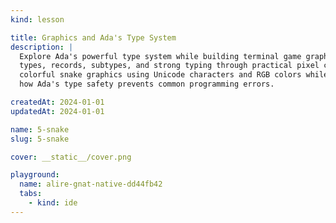 ```yaml
---
kind: lesson

title: Graphics and Ada's Type System
description: |
  Explore Ada's powerful type system while building terminal game graphics. Learn modular 
  types, records, subtypes, and strong typing through practical pixel creation. Build 
  colorful snake graphics using Unicode characters and RGB colors while understanding 
  how Ada's type safety prevents common programming errors.

createdAt: 2024-01-01
updatedAt: 2024-01-01

name: 5-snake
slug: 5-snake

cover: __static__/cover.png

playground:
  name: alire-gnat-native-dd44fb42
  tabs:
    - kind: ide
---
```

